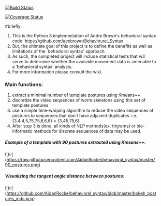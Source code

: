 [![Build Status](https://travis-ci.org/AidanRocke/behavioral_syntax.svg?branch=master)](https://travis-ci.org/AidanRocke/behavioral_syntax)

[![Coverage Status](https://coveralls.io/repos/AidanRocke/behavioral_syntax/badge.svg?branch=master&service=github)](https://coveralls.io/github/AidanRocke/behavioral_syntax?branch=master)

#briefly:
1. This is the Python 3 implementation of Andre Brown's behavioral syntax code: https://github.com/aexbrown/Behavioural_Syntax
2. But, the ultimate goal of this project is to define the benefits as well as limitations of the 'behavioral syntax' approach. 
3. As such, the completed project will include statistical tests that will serve to determine whether the available movement data is amenable to a 'behavioral syntax' analysis. 
4. For more information please consult the wiki.


### Main functions:
1. extract a minimal number of template postures using Kmeans++
2. discretize the video sequences of worm skeletons using this set of template postures
3. use a simple time-warping algorithm to reduce the video sequences of postures to sequences that don't have
adjacent duplicates. i.e. {3,4,4,5,75,75,6,6,6} = {3,45,75,6}
4. After step 3 is done, all kinds of NLP methods(ex. trigrams) or bio-informatic methods for discrete sequences of data may be used. 

##### Example of a template with 90 postures extracted using Kmeans++:
![hr] (https://raw.githubusercontent.com/AidanRocke/behavioral_syntax/master/90_postures.png)

##### Visualizing the tangent angle distance between postures:
![hr] (https://github.com/AidanRocke/behavioral_syntax/blob/master/bokeh_postures_mds.png)

